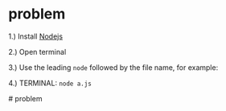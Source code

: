 # problem
<!-- find a fun problem -->
<p>1.) Install <a href ="https://nodejs.org/en/">Nodejs</a></p>
<p>2.) Open terminal</p>
<p>3.) Use the leading <code>node</code> followed by the file name, for example:</p>
<p>4.) TERMINAL: <code>node a.js</code></p>


#   p r o b l e m  
 